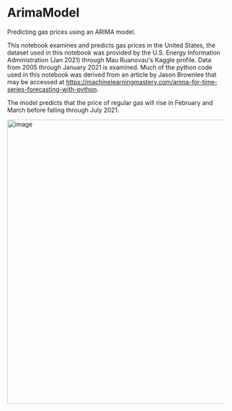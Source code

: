 # ArimaModel
Predicting gas prices using an ARIMA model. 

This notebook examines and predicts gas prices in the United States, the dataset used in this notebook was provided by the U.S. Energy Information Administration (Jan 2021) through Mau Ruanovau's Kaggle profile. Data from 2005 through January 2021 is examined. Much of the python code used in this notebook was derived from an article by Jason Brownlee that may be accessed at https://machinelearningmastery.com/arima-for-time-series-forecasting-with-python.

The model predicts that the price of regular gas will rise in February and March before falling through July 2021.

<img width="658" alt="image" src="https://user-images.githubusercontent.com/79678028/121823651-e4f4a900-cc63-11eb-8717-976d749d5e2d.png">
